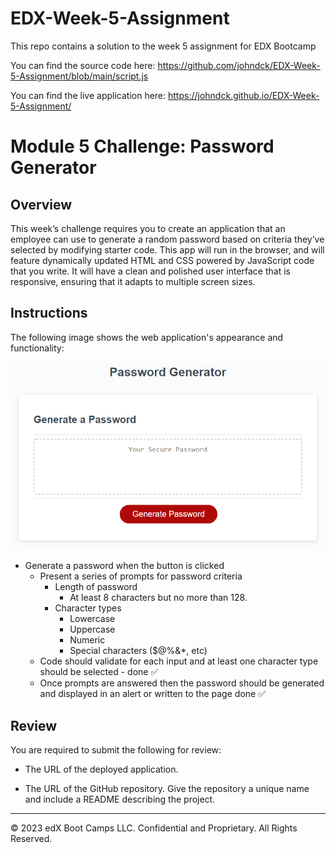 # EDX-Week-5-Assignment

This repo contains a solution to the week 5 assignment for EDX Bootcamp

You can find the source code here: https://github.com/johndck/EDX-Week-5-Assignment/blob/main/script.js

You can find the live application here: https://johndck.github.io/EDX-Week-5-Assignment/

# Module 5 Challenge: Password Generator

## Overview

This week’s challenge requires you to create an application that an employee can use to generate a random password based on criteria they’ve selected by modifying starter code. This app will run in the browser, and will feature dynamically updated HTML and CSS powered by JavaScript code that you write. It will have a clean and polished user interface that is responsive, ensuring that it adapts to multiple screen sizes.

## Instructions

The following image shows the web application's appearance and functionality:

![password generator demo](./assets/05-javascript-challenge-demo.png)

- Generate a password when the button is clicked
  - Present a series of prompts for password criteria
    - Length of password
      - At least 8 characters but no more than 128.
    - Character types
      - Lowercase
      - Uppercase
      - Numeric
      - Special characters ($@%&\*, etc)
  - Code should validate for each input and at least one character type should be selected - done ✅
  - Once prompts are answered then the password should be generated and displayed in an alert or written to the page done ✅

## Review

You are required to submit the following for review:

- The URL of the deployed application.

- The URL of the GitHub repository. Give the repository a unique name and include a README describing the project.

---

© 2023 edX Boot Camps LLC. Confidential and Proprietary. All Rights Reserved.
